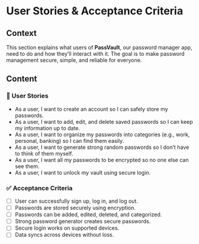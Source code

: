 # User Stories & Acceptance Criteria

## Context
This section explains what users of **PassVault**, our password manager app, need to do and how they’ll interact with it. The goal is to make password management secure, simple, and reliable for everyone.

## Content

### 🧍 User Stories
- As a user, I want to create an account so I can safely store my passwords.
- As a user, I want to add, edit, and delete saved passwords so I can keep my information up to date.
- As a user, I want to organize my passwords into categories (e.g., work, personal, banking) so I can find them easily.
- As a user, I want to generate strong random passwords so I don’t have to think of them myself.
- As a user, I want all my passwords to be encrypted so no one else can see them.
- As a user, I want to unlock my vault using secure login.

### ✅ Acceptance Criteria
- [ ] User can successfully sign up, log in, and log out.
- [ ] Passwords are stored securely using encryption.
- [ ] Passwords can be added, edited, deleted, and categorized.
- [ ] Strong password generator creates secure passwords.
- [ ] Secure login works on supported devices.
- [ ] Data syncs across devices without loss.

